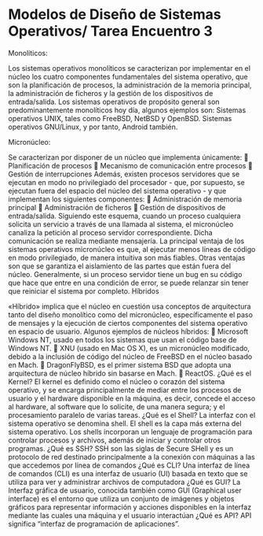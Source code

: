 # Modelos de Diseño de Sistemas Operativos/ Tarea Encuentro 3

Monolíticos:

Los sistemas operativos monolíticos se caracterizan por implementar en el núcleo los cuatro componentes fundamentales del sistema operativo, que son la planificación de procesos, la administración de la memoria principal, la administración de ficheros y la gestión de los dispositivos de entrada/salida.
Los sistemas operativos de propósito general son predominantemente monolíticos hoy día, algunos ejemplos son:
Sistemas operativos UNIX, tales como FreeBSD, NetBSD y OpenBSD.
Sistemas operativos GNU/Linux, y por tanto, Android también.

Micronúcleo:

Se caracterizan por disponer de un núcleo que implementa únicamente:
	Planificación de procesos
	Mecanismo de comunicación entre procesos
	Gestión de interrupciones
Además, existen procesos servidores que se ejecutan en modo no privilegiado del procesador - que, por supuesto, se ejecutan fuera del espacio del núcleo del sistema operativo - y que implementan los siguientes componentes:
	Administración de memoria principal
	Administración de ficheros
	Gestión de dispositivos de entrada/salida.
Siguiendo este esquema, cuando un proceso cualquiera solicita un servicio a través de una llamada al sistema, el micronúcleo canaliza la petición al proceso servidor correspondiente. Dicha comunicación se realiza mediante mensajería.
La principal ventaja de los sistemas operativos micronúcleo es que, al ejecutar menos líneas de código en modo privilegiado, de manera intuitiva son más fiables. Otras ventajas son que se garantiza el aislamiento de las partes que están fuera del núcleo. Generalmente, si un proceso servidor tiene un bug en su código que hace que entre en una condición de error, se puede relanzar sin tener que reiniciar el sistema por completo.
Híbridos

«Híbrido» implica que el núcleo en cuestión usa conceptos de arquitectura tanto del diseño monolítico como del micronúcleo, específicamente el paso de mensajes y la ejecución de ciertos componentes del sistema operativo en espacio de usuario.
Algunos ejemplos de núcleos híbridos:
	Microsoft Windows NT, usado en todos los sistemas que usan el código base de Windows NT.
	XNU (usado en Mac OS X), es un micronúcleo modificado, debido a la inclusión de código del núcleo de FreeBSD en el núcleo basado en Mach.
	DragonFlyBSD, es el primer sistema BSD que adopta una arquitectura de núcleo híbrido sin basarse en Mach.
	ReactOS.
¿Qué es el Kernel?
El kernel es definido como el núcleo o corazón del sistema operativo, y se encarga principalmente de mediar entre los procesos de usuario y el hardware disponible en la máquina, es decir, concede el acceso al hardware, al software que lo solicite, de una manera segura; y el procesamiento paralelo de varias tareas.
¿Qué es el Shell?
La interfaz con el sistema operativo se denomina shell. El shell es la capa más externa del sistema operativo. Los shells incorporan un lenguaje de programación para controlar procesos y archivos, además de iniciar y controlar otros programas.
¿Qué es SSH?
SSH son las siglas de Secure SHell y es un protocolo de red destinado principalmente a la conexión con máquinas a las que accedemos por línea de comandos
¿Qué es CLI?
Una interfaz de línea de comandos (CLI) es una interfaz de usuario (UI) basada en texto que se utiliza para ver y administrar archivos de computadora
¿Qué es GUI?
La Interfaz gráfica de usuario, conocida también como GUI (Graphical user interface) es el entorno que utiliza un conjunto de imágenes y objetos gráficos para representar información y acciones disponibles en la interfaz mediante las cuales una máquina y el usuario interactúan
¿Qué es API?
API significa “interfaz de programación de aplicaciones”.






